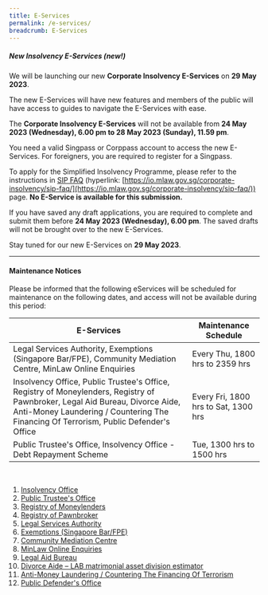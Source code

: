 ```yaml
---
title: E-Services
permalink: /e-services/
breadcrumb: E-Services
---
```

<!--#### **Urgent Maintenance Notice**
Please be informed that the following eServices will be unavailable for urgent maintenance on the following date, and access will not be available during this period: 


| eServices | Maintenance Schedule | <br>
| -------- | -------- | -------- |
| Insolvency Office, Public Trustee's Office, Registry of Moneylenders, Registry of Pawnbroker     |  22 May, Mon 0800 hrs to 24 May, Wed 0900 hrs -->


##### **New Insolvency E-Services (new!)**

We will be launching our new **Corporate Insolvency E-Services** on **29 May 2023**.

The new E-Services will have new features and members of the public will have access to guides to navigate the E-Services with ease. 

The **Corporate Insolvency E-Services** will not be available from **24 May 2023 (Wednesday), 6.00 pm to 28 May 2023 (Sunday), 11.59 pm**.

You need a valid Singpass or Corppass account to access the new E-Services. For foreigners, you are required to register for a Singpass.

To apply for the Simplified Insolvency Programme, please refer to the instructions in [SIP FAQ](https://io.mlaw.gov.sg/corporate-insolvency/sip-faq/) (hyperlink: [https://io.mlaw.gov.sg/corporate-insolvency/sip-faq/](https://io.mlaw.gov.sg/corporate-insolvency/sip-faq/)) page. **No E-Service is available for this submission.**

If you have saved any draft applications, you are required to complete and submit them before **24 May 2023 (Wednesday), 6.00 pm**. The saved drafts will not be brought over to the new E-Services.

Stay tuned for our new E-Services on **29 May 2023**.
<hr>

#### **Maintenance Notices**
Please be informed that the following eServices will be scheduled for  maintenance on the following dates, and access will not be available during this period: 

| E-Services | Maintenance Schedule |
| -------- | -------- |
| Legal Services Authority, Exemptions (Singapore Bar/FPE), Community Mediation Centre, MinLaw Online Enquiries     | Every Thu, 1800 hrs to 2359 hrs     |
| Insolvency Office, Public Trustee's Office, Registry of Moneylenders, Registry of Pawnbroker, Legal Aid Bureau, Divorce Aide,  Anti-Money Laundering / Countering The Financing Of Terrorism, Public Defender's Office    | Every Fri, 1800 hrs to Sat, 1300 hrs     |
| Public Trustee's Office, Insolvency Office - Debt Repayment Scheme     | Tue, 1300 hrs to 1500 hrs     | 

 
<br>

1. [Insolvency Office](https://eservices.mlaw.gov.sg/io/)	
2. [Public Trustee's Office](https://eservices.mlaw.gov.sg/pto/)
3. [Registry of Moneylenders](https://eservices.mlaw.gov.sg/rom/)	
4. [Registry of Pawnbroker](https://eservices.mlaw.gov.sg/rop/)	
5. [Legal Services Authority](https://eservices.mlaw.gov.sg/lsra/lsra-home)	
6. [Exemptions (Singapore Bar/FPE)](https://eservices.mlaw.gov.sg/li/ems/application/exemption.aspx) 	
7. [Community Mediation Centre](https://cmc.mlaw.gov.sg/e-services/apply-online/)
8. [MinLaw Online Enquiries](https://go.gov.sg/contactminlaw)
9. [Legal Aid Bureau](https://eservices.mlaw.gov.sg/labesvc/)	
10. [Divorce Aide – LAB matrimonial asset division estimator](https://eservices.mlaw.gov.sg/labesvc/common/loadDivorceAIDEv2.do)
11. [Anti-Money Laundering / Countering The Financing Of Terrorism](https://acd.mlaw.gov.sg)
12. [Public Defender's Office](https://go.gov.sg/applypdo)